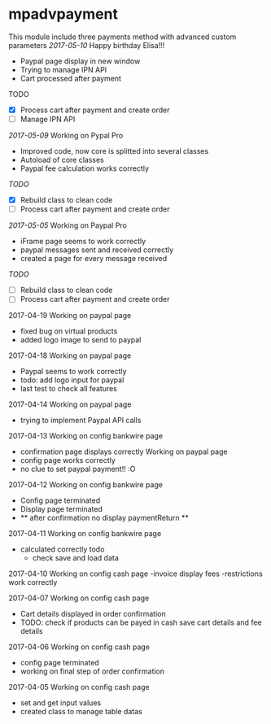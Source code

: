 # mpadvpayment
This module include three payments method with advanced custom parameters
*2017-05-10*
Happy birthday Elisa!!! 
- Paypal page display in new window
- Trying to manage IPN API
- Cart processed after payment

TODO
- [x] Process cart after payment and create order
- [ ] Manage IPN API

*2017-05-09*
Working on Pypal Pro
- Improved code, now core is splitted into several classes
- Autoload of core classes
- Paypal fee calculation works correctly

*TODO*
- [x] Rebuild class to clean code
- [ ] Process cart after payment and create order

*2017-05-05*
Working on Paypal Pro
- iFrame page seems to work correctly
- paypal messages sent and received correctly
- created a page for every message received

*TODO*
- [ ] Rebuild class to clean code
- [ ] Process cart after payment and create order

2017-04-19
Working on paypal page
- fixed bug on virtual products
- added logo image to send to paypal

2017-04-18
Working on paypal page
- Paypal seems to work correctly
- todo: add logo input for paypal
- last test to check all features

2017-04-14
Working on paypal page
- trying to implement Paypal API calls

2017-04-13
Working on config bankwire page
- confirmation page displays correctly
Working on paypal page
- config page works correctly
- no clue to set paypal payment!! :O

2017-04-12
Working on config bankwire page
- Config page terminated
- Display page terminated
- ** after confirmation no display paymentReturn **

2017-04-11
Working on config bankwire page
- calculated correctly
todo
  - check save and load data

2017-04-10
Working on config cash page
-invoice display fees
-restrictions work correctly

2017-04-07
Working on config cash page
- Cart details displayed in order confirmation
- TODO: 
   check if products can be payed in cash
   save cart details and fee details

2017-04-06
Working on config cash page
- config page terminated
- working on final step of order confirmation

2017-04-05
Working on config cash page
- set and get input values
- created class to manage table datas
